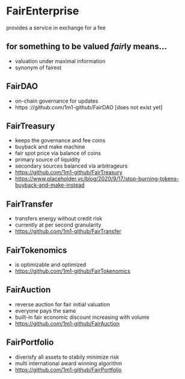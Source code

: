 # FairEnterprise
provides a service in exchange for a fee

## for something to be valued *fair*ly means...
+ valuation under maximal information
+ synonym of fairest

## FairDAO
+ on-chain governance for updates
+ https ://github.com/1m1-github/FairDAO [does not exist yet]

## FairTreasury
+ keeps the governance and fee coins
+ buyback and make machine
+ fair spot price via balance of coins
+ primary source of liquidity
+ secondary sources balanced via arbitrageurs 
+ https://github.com/1m1-github/FairTreasury
+ https://www.placeholder.vc/blog/2020/9/17/stop-burning-tokens-buyback-and-make-instead

## FairTransfer
+ transfers energy without credit risk
+ currently at per second granularity
+ https://github.com/1m1-github/FairTransfer

## FairTokenomics
+ is optimizable and optimized
+ https://github.com/1m1-github/FairTokenomics

## FairAuction
+ reverse auction for fair initial valuation
+ everyone pays the same
+ built-in fair economic discount increasing with volume
+ https://github.com/1m1-github/FairAuction

## FairPortfolio
+ diverisfy all assets to stabily minimize risk
+ multi international award winning algorithm
+ https://github.com/1m1-github/FairPortfolio
